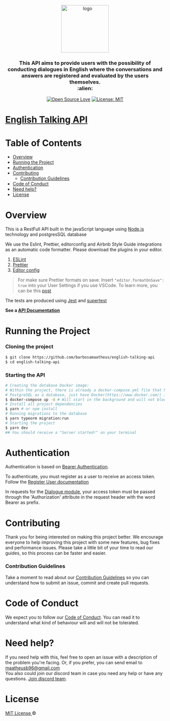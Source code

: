 <p align="center">
  <img src="https://i.ibb.co/4s5X0kD/Whats-App-Image-2020-04-23-at-13-43-12.jpg" height="150" width="150" alt="logo" />
</p>

<h3 align="center">
  This API aims to provide users with the possibility of conducting dialogues in English where the conversations and answers are registered and evaluated by the users themselves. <br> :alien:
</h3>

<div align="center">

[![Open Source Love](https://badges.frapsoft.com/os/v1/open-source.svg?v=103)](https://github.com/ellerbrock/open-source-badges/)
[![License: MIT](https://img.shields.io/badge/License-MIT-green.svg)](https://opensource.org/licenses/MIT)

</div>

# [English Talking API](https://documenter.getpostman.com/view/8498314/Szf9V75Q)

# Table of Contents

- [Overview](#Overview)
- [Running the Project](#Running-the-Project)
- [Authentication](#Authentication)
- [Contributing](#Contributing)
  - [Contribution Guidelines](#Contribution-Guidelines)
- [Code of Conduct](#Code-of-Conduct)
- [Need help?](#Need-help?)
- [License](#License)

# Overview

This is a RestFull API built in the javaScript language using [Node.js](https://nodejs.org/en/download/) technology and postgresSQL database

We use the Eslint, Prettier, editorconfig and Airbnb Style Guide integrations as an automatic code formatter. Please download the plugins in your editor.

1. [ESLint](https://github.com/Microsoft/vscode-eslint)
2. [Prettier](https://github.com/prettier/prettier-vscode)
3. [Editor config](https://github.com/editorconfig/editorconfig-vscode)

> For make sure Prettier formats on save. Insert `"editor.formatOnSave": true` into your User Settings if you use VSCode.
> To learn more, you can be this [post](https://medium.com/matheus-barbosa/integrating-prettier-eslint-airbnb-style-guide-editorconfig-no-vscode-ff950263adbf)

The tests are produced using [Jest](https://jestjs.io/) and [supertest](https://github.com/visionmedia/supertest)

**See a [API Documentation](https://documenter.getpostman.com/view/8498314/Szf9V75Q)**

# Running the Project

### Cloning the project

```sh
$ git clone https://github.com/barbosamaatheus/english-talking-api
$ cd english-talking-api
```

### Starting the API

```sh
# Creating the database Docker image:
# Within the project, there is already a docker-compose.yml file that has the
# PostgreSQL as a database, just have Docker(https://www.docker.com/) installed on your machine.
$ docker-compose up -d # Will start in the background and will not block the shell
# Install all project dependencies
$ yarn # or npm install
# Running migrations to the database
$ yarn typeorm migration:run
# Starting the project
$ yarn dev
## You should receive a "Server started!" on your terminal
```

# Authentication

Authentication is based on [Bearer Authentication](https://swagger.io/docs/specification/authentication/bearer-authentication/).

To authenticate, you must register as a user to receive an access token. Follow the [Register User documentation](https://documenter.getpostman.com/view/8498314/Szf9V75Q?version=latest#8cbbe716-28b4-410b-bab3-0cddff5671d6)

In requests for the [Dialogue module](https://documenter.getpostman.com/view/8498314/Szf9V75Q?version=latest#c640e92c-5ec8-4dfe-8185-30de2f6368ca), your access token must be passed through the 'Authorization' attribute in the request header with the word Bearer as prefix.

# Contributing

Thank you for being interested on making this project better. We encourage everyone to help improving this project with some new features, bug fixes and performance issues. Please take a little bit of your time to read our guides, so this process can be faster and easier.

### Contribution Guidelines

Take a moment to read about our [Contribution Guidelines](/.github/CONTRIBUTING.md) so you can understand how to submit an issue, commit and create pull requests.

# Code of Conduct

We expect you to follow our [Code of Conduct](/.github/CODE_OF_CONDUCT.md). You can read it to understand what kind of behaviour will and will not be tolerated.

# Need help?

If you need help with this, feel free to open an issue with a description of the problem you're facing. Or, if you prefer, you can send email to maatheusb96@gmail.com  
You also could join our discord team in case you need any help or have any questions. [Join discord team](https://discord.gg/XTrKQ8w).

# License

[MIT License ](https://github.com/barbosamaatheus/english-talking-api/blob/master/LICENSE) ©

